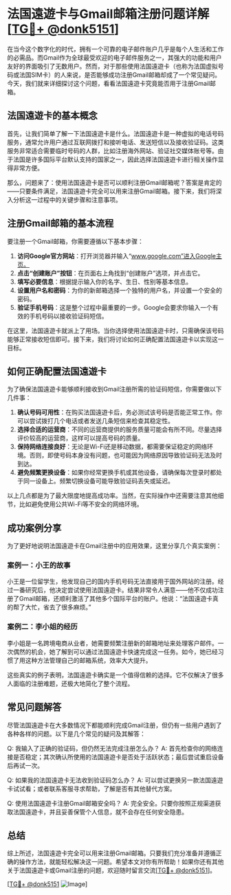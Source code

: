 # 法国遠遊卡与Gmail邮箱注册问题详解[[TG💪+ @donk5151](https://t.me/s/donk5151)]

在当今这个数字化的时代，拥有一个可靠的电子邮件账户几乎是每个人生活和工作的必需品。而Gmail作为全球最受欢迎的电子邮件服务之一，其强大的功能和用户友好的界面吸引了无数用户。然而，对于那些使用法国遠遊卡（也称为法国虚拟号码或法国SIM卡）的人来说，是否能够成功注册Gmail邮箱却成了一个常见疑问。今天，我们就来详细探讨这个问题，看看法国遠遊卡究竟能否用于注册Gmail邮箱。

## 法国遠遊卡的基本概念

首先，让我们简单了解一下法国遠遊卡是什么。法国遠遊卡是一种虚拟的电话号码服务，通常允许用户通过互联网拨打和接听电话、发送短信以及接收验证码。这类服务非常适合需要临时号码的人群，比如注册海外网站、验证社交媒体账号等。由于法国是许多国际平台默认支持的国家之一，因此选择法国遠遊卡进行相关操作显得非常方便。

那么，问题来了：使用法国遠遊卡是否可以顺利注册Gmail邮箱呢？答案是肯定的——只要条件满足，法国遠遊卡完全可以用来注册Gmail邮箱。接下来，我们将深入分析这一过程中的关键步骤和注意事项。

## 注册Gmail邮箱的基本流程

要注册一个Gmail邮箱，你需要遵循以下基本步骤：

1. **访问Google官方网站**：打开浏览器并输入“www.google.com”进入Google主页。
2. **点击“创建账户”按钮**：在页面右上角找到“创建账户”选项，并点击它。
3. **填写必要信息**：根据提示输入你的名字、生日、性别等基本信息。
4. **设置用户名和密码**：为你的新邮箱选择一个独特的用户名，并设置一个安全的密码。
5. **验证手机号码**：这是整个过程中最重要的一步。Google会要求你输入一个有效的手机号码以接收验证码短信。

在这里，法国遠遊卡就派上了用场。当你选择使用法国遠遊卡时，只需确保该号码能够正常接收短信即可。接下来，我们将讨论如何正确配置法国遠遊卡以实现这一目标。

## 如何正确配置法国遠遊卡

为了确保法国遠遊卡能够顺利接收到Gmail注册所需的验证码短信，你需要做以下几件事：

1. **确认号码可用性**：在购买法国遠遊卡后，务必测试该号码是否能正常工作。你可以尝试拨打几个电话或者发送几条短信来检查其稳定性。
2. **选择合适的运营商**：不同的运营商提供的服务质量可能会有所不同。尽量选择评价较高的运营商，这样可以提高号码的质量。
3. **保持网络连接良好**：无论是Wi-Fi还是移动数据，都需要保证稳定的网络环境。否则，即使号码本身没有问题，也可能因为网络原因导致验证码无法及时到达。
4. **避免频繁更换设备**：如果你经常更换手机或其他设备，请确保每次登录时都处于同一设备上。频繁切换设备可能导致验证码丢失或延迟。

以上几点都是为了最大限度地提高成功率。当然，在实际操作中还需要注意其他细节，比如避免使用公共Wi-Fi等不安全的网络环境。

## 成功案例分享

为了更好地说明法国遠遊卡在Gmail注册中的应用效果，这里分享几个真实案例：

### 案例一：小王的故事
小王是一位留学生，他发现自己的国内手机号码无法直接用于国外网站的注册。经过一番研究后，他决定尝试使用法国遠遊卡。结果非常令人满意——他不仅成功注册了Gmail邮箱，还顺利激活了其他多个国际平台的账户。他说：“法国遠遊卡真的帮了大忙，省去了很多麻烦。”

### 案例二：李小姐的经历
李小姐是一名跨境电商从业者，她需要频繁注册新的邮箱地址来处理客户邮件。一次偶然的机会，她了解到可以通过法国遠遊卡快速完成这一任务。如今，她已经习惯了用这种方法管理自己的邮箱系统，效率大大提升。

这些真实的例子表明，法国遠遊卡确实是一个值得信赖的选择。它不仅解决了很多人面临的注册难题，还极大地简化了整个流程。

## 常见问题解答

尽管法国遠遊卡在大多数情况下都能顺利完成Gmail注册，但仍有一些用户遇到了各种各样的问题。以下是几个常见的疑问及其解答：

Q: 我输入了正确的验证码，但仍然无法完成注册怎么办？
A: 首先检查你的网络连接是否稳定；其次确认所使用的法国遠遊卡是否处于活跃状态；最后尝试重启设备后再试一次。

Q: 如果我的法国遠遊卡无法收到验证码怎么办？
A: 可以尝试更换另一款法国遠遊卡试试看；或者联系客服寻求帮助，了解是否有其他替代方案。

Q: 使用法国遠遊卡注册Gmail邮箱安全吗？
A: 完全安全。只要你按照正规渠道获取法国遠遊卡，并且妥善保管个人信息，就不会存在任何安全隐患。

## 总结

综上所述，法国遠遊卡完全可以用来注册Gmail邮箱。只要我们充分准备并遵循正确的操作方法，就能轻松解决这一问题。希望本文对你有所帮助！如果你还有其他关于法国遠遊卡或Gmail注册的问题，欢迎随时留言交流[[TG💪+ @donk5151](https://t.me/s/donk5151)]。

[[TG💪+ @donk5151](https://t.me/s/donk5151) ![Image](https://i.postimg.cc/rwNCRYN7/Snipaste-2025-04-30-17-27-05.png)]
